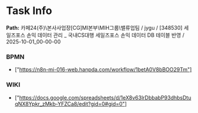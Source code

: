# Task Info

**Path:** 카페24(주)\본사사업장\[CG]MI본부\MIH그룹\밸류업팀 / jygu / [348530] 세일즈포스 손익 데이터 관리 _ 국내CS대행 세일즈포스 손익 데이터 DB 테이블 반영 / 2025-10-01_00-00-00

### BPMN
- ["https://n8n-mi-016-web.hanpda.com/workflow/1betA0V8bBOO29Tm"]

### WIKI
- ["https://docs.google.com/spreadsheets/d/1eX8v63lrDbbabP93dhbsDtuqNX8Ypkr_zMkb-YFZCa8/edit?gid=0#gid=0"]

